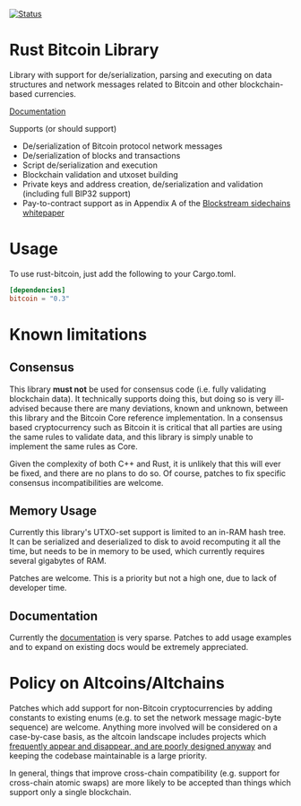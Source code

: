 [![Status](https://travis-ci.org/apoelstra/rust-bitcoin.png?branch=master)](https://travis-ci.org/apoelstra/rust-bitcoin)

# Rust Bitcoin Library

Library with support for de/serialization, parsing and executing on data
structures and network messages related to Bitcoin and other blockchain-based
currencies.

[Documentation](https://www.wpsoftware.net/rustdoc/bitcoin/)

Supports (or should support)

* De/serialization of Bitcoin protocol network messages
* De/serialization of blocks and transactions
* Script de/serialization and execution
* Blockchain validation and utxoset building
* Private keys and address creation, de/serialization and validation (including full BIP32 support)
* Pay-to-contract support as in Appendix A of the [Blockstream sidechains whitepaper](https://www.blockstream.com/sidechains.pdf)

# Usage

To use rust-bitcoin, just add the following to your Cargo.toml.

```toml
[dependencies]
bitcoin = "0.3"
```

# Known limitations

## Consensus

This library **must not** be used for consensus code (i.e. fully validating
blockchain data). It technically supports doing this, but doing so is very
ill-advised because there are many deviations, known and unknown, between
this library and the Bitcoin Core reference implementation. In a consensus
based cryptocurrency such as Bitcoin it is critical that all parties are
using the same rules to validate data, and this library is simply unable
to implement the same rules as Core.

Given the complexity of both C++ and Rust, it is unlikely that this will
ever be fixed, and there are no plans to do so. Of course, patches to
fix specific consensus incompatibilities are welcome.

## Memory Usage

Currently this library's UTXO-set support is limited to an in-RAM hash tree.
It can be serialized and deserialized to disk to avoid recomputing it all
the time, but needs to be in memory to be used, which currently requires
several gigabytes of RAM.

Patches are welcome. This is a priority but not a high one, due to lack of
developer time.

## Documentation

Currently the [documentation](https://www.wpsoftware.net/rustdoc/bitcoin/)
is very sparse. Patches to add usage examples and to expand on existing
docs would be extremely appreciated.


# Policy on Altcoins/Altchains

Patches which add support for non-Bitcoin cryptocurrencies by adding constants
to existing enums (e.g. to set the network message magic-byte sequence) are
welcome. Anything more involved will be considered on a case-by-case basis,
as the altcoin landscape includes projects which [frequently appear and
disappear, and are poorly designed anyway](https://download.wpsoftware.net/bitcoin/alts.pdf)
and keeping the codebase maintainable is a large priority.

In general, things that improve cross-chain compatibility (e.g. support for
cross-chain atomic swaps) are more likely to be accepted than things which
support only a single blockchain.




